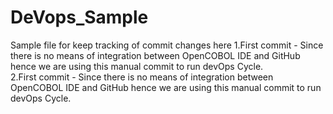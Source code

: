 # DeVops_Sample
Sample file for keep tracking of commit changes here 
1.First commit - Since there is no means of integration between OpenCOBOL IDE and GitHub hence we are using this manual commit to run devOps Cycle.   
2.First commit - Since there is no means of integration between OpenCOBOL IDE and GitHub hence we are using this manual commit to run devOps Cycle.
